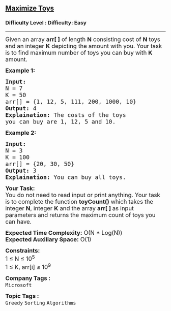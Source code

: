 <h2><a href="https://www.geeksforgeeks.org/problems/maximize-toys0331/1">Maximize Toys</a></h2><h3>Difficulty Level : Difficulty: Easy</h3><hr><div class="problems_problem_content__Xm_eO"><p><span style="font-size:18px">Given an array <strong>arr[ ]</strong> of length <strong>N</strong> consisting cost of <strong>N</strong> toys and&nbsp;an integer <strong>K</strong> depicting the amount with you. Your task is to find maximum number of toys you can buy&nbsp;with <strong>K</strong> amount.&nbsp;</span></p>

<p><strong><span style="font-size:18px">Example 1:</span></strong></p>

<pre><span style="font-size:18px"><strong>Input:</strong> 
N = 7 
K = 50
arr[] = {1, 12, 5, 111, 200, 1000, 10}
<strong>Output:</strong> 4
<strong>Explaination:</strong> The costs of the toys 
you can buy are 1, 12, 5 and 10.</span></pre>

<p><strong><span style="font-size:18px">Example 2:</span></strong></p>

<pre><span style="font-size:18px"><strong>Input:</strong> 
N = 3 
K = 100
arr[] = {20, 30, 50}
<strong>Output:</strong> 3
<strong>Explaination:</strong> You can buy all toys.</span></pre>

<p><span style="font-size:18px"><strong>Your Task:</strong><br>
You do not need to read input or print anything. Your task is to complete the function <strong>toyCount()</strong> which takes the integer <strong>N</strong>,&nbsp;integer <strong>K</strong> and the array <strong>arr[ ] </strong>as input parameters&nbsp;and returns the maximum count of toys you can have.</span></p>

<p><span style="font-size:18px"><strong>Expected Time Complexity:</strong> O(N * Log(N))<br>
<strong>Expected Auxiliary Space:</strong> O(1)</span></p>

<p><span style="font-size:18px"><strong>Constraints:</strong><br>
1 ≤ N ≤ 10<sup>5</sup><br>
1 ≤ K, arr[i] ≤ 10<sup>9</sup></span></p>
</div><p><span style=font-size:18px><strong>Company Tags : </strong><br><code>Microsoft</code>&nbsp;<br><p><span style=font-size:18px><strong>Topic Tags : </strong><br><code>Greedy</code>&nbsp;<code>Sorting</code>&nbsp;<code>Algorithms</code>&nbsp;